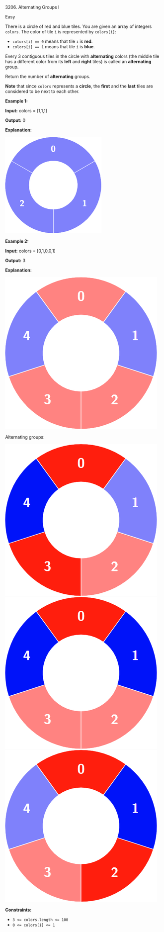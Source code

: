 3206\. Alternating Groups I

Easy

There is a circle of red and blue tiles. You are given an array of integers `colors`. The color of tile `i` is represented by `colors[i]`:

*   `colors[i] == 0` means that tile `i` is **red**.
*   `colors[i] == 1` means that tile `i` is **blue**.

Every 3 contiguous tiles in the circle with **alternating** colors (the middle tile has a different color from its **left** and **right** tiles) is called an **alternating** group.

Return the number of **alternating** groups.

**Note** that since `colors` represents a **circle**, the **first** and the **last** tiles are considered to be next to each other.

**Example 1:**

**Input:** colors = [1,1,1]

**Output:** 0

**Explanation:**

![](image_2024-05-16_23-53-171.png)

**Example 2:**

**Input:** colors = [0,1,0,0,1]

**Output:** 3

**Explanation:**

![](image_2024-05-16_23-47-491.png)

Alternating groups:

**![](image_2024-05-16_23-50-441.png)**![](image_2024-05-16_23-48-211.png)**![](image_2024-05-16_23-49-351.png)**

**Constraints:**

*   `3 <= colors.length <= 100`
*   `0 <= colors[i] <= 1`